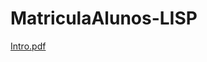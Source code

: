 # MatriculaAlunos-LISP
[Intro.pdf](https://github.com/giulysanfins/MatriculaAlunos-LISP/blob/master/Projeto%202%20-%20Lisp.pdf)
